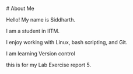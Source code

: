 \# About Me



Hello! My name is Siddharth.

I am a student in IITM.

I enjoy working with Linux, bash scripting, and Git.

I am learning Version control

this is for my Lab Exercise report 5.

